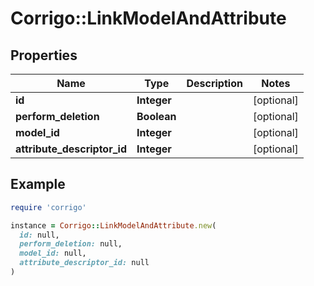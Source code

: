 # Corrigo::LinkModelAndAttribute

## Properties

| Name | Type | Description | Notes |
| ---- | ---- | ----------- | ----- |
| **id** | **Integer** |  | [optional] |
| **perform_deletion** | **Boolean** |  | [optional] |
| **model_id** | **Integer** |  | [optional] |
| **attribute_descriptor_id** | **Integer** |  | [optional] |

## Example

```ruby
require 'corrigo'

instance = Corrigo::LinkModelAndAttribute.new(
  id: null,
  perform_deletion: null,
  model_id: null,
  attribute_descriptor_id: null
)
```

